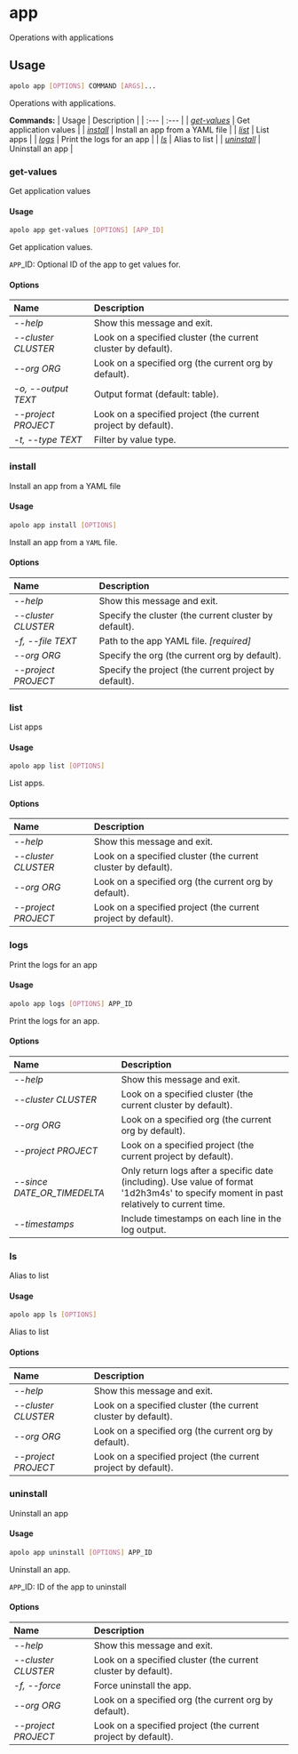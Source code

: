 # app

Operations with applications

## Usage

```bash
apolo app [OPTIONS] COMMAND [ARGS]...
```

Operations with applications.

**Commands:**
| Usage | Description |
| :--- | :--- |
| [_get-values_](app.md#get-values) | Get application values |
| [_install_](app.md#install) | Install an app from a YAML file |
| [_list_](app.md#list) | List apps |
| [_logs_](app.md#logs) | Print the logs for an app |
| [_ls_](app.md#ls) | Alias to list |
| [_uninstall_](app.md#uninstall) | Uninstall an app |


### get-values

Get application values


#### Usage

```bash
apolo app get-values [OPTIONS] [APP_ID]
```

Get application values.

`APP`_ID: Optional ID of the app to get values for.

#### Options

| Name | Description |
| :--- | :--- |
| _--help_ | Show this message and exit. |
| _--cluster CLUSTER_ | Look on a specified cluster \(the current cluster by default\). |
| _--org ORG_ | Look on a specified org \(the current org by default\). |
| _-o, --output TEXT_ | Output format \(default: table\). |
| _--project PROJECT_ | Look on a specified project \(the current project by default\). |
| _-t, --type TEXT_ | Filter by value type. |



### install

Install an app from a YAML file


#### Usage

```bash
apolo app install [OPTIONS]
```

Install an app from a `YAML` file.

#### Options

| Name | Description |
| :--- | :--- |
| _--help_ | Show this message and exit. |
| _--cluster CLUSTER_ | Specify the cluster \(the current cluster by default\). |
| _-f, --file TEXT_ | Path to the app YAML file.  _\[required\]_ |
| _--org ORG_ | Specify the org \(the current org by default\). |
| _--project PROJECT_ | Specify the project \(the current project by default\). |



### list

List apps


#### Usage

```bash
apolo app list [OPTIONS]
```

List apps.

#### Options

| Name | Description |
| :--- | :--- |
| _--help_ | Show this message and exit. |
| _--cluster CLUSTER_ | Look on a specified cluster \(the current cluster by default\). |
| _--org ORG_ | Look on a specified org \(the current org by default\). |
| _--project PROJECT_ | Look on a specified project \(the current project by default\). |



### logs

Print the logs for an app


#### Usage

```bash
apolo app logs [OPTIONS] APP_ID
```

Print the logs for an app.

#### Options

| Name | Description |
| :--- | :--- |
| _--help_ | Show this message and exit. |
| _--cluster CLUSTER_ | Look on a specified cluster \(the current cluster by default\). |
| _--org ORG_ | Look on a specified org \(the current org by default\). |
| _--project PROJECT_ | Look on a specified project \(the current project by default\). |
| _--since DATE\_OR\_TIMEDELTA_ | Only return logs after a specific date \(including\). Use value of format '1d2h3m4s' to specify moment in past relatively to current time. |
| _--timestamps_ | Include timestamps on each line in the log output. |



### ls

Alias to list


#### Usage

```bash
apolo app ls [OPTIONS]
```

Alias to list

#### Options

| Name | Description |
| :--- | :--- |
| _--help_ | Show this message and exit. |
| _--cluster CLUSTER_ | Look on a specified cluster \(the current cluster by default\). |
| _--org ORG_ | Look on a specified org \(the current org by default\). |
| _--project PROJECT_ | Look on a specified project \(the current project by default\). |



### uninstall

Uninstall an app


#### Usage

```bash
apolo app uninstall [OPTIONS] APP_ID
```

Uninstall an app.

`APP`_ID: ID of the app to uninstall

#### Options

| Name | Description |
| :--- | :--- |
| _--help_ | Show this message and exit. |
| _--cluster CLUSTER_ | Look on a specified cluster \(the current cluster by default\). |
| _-f, --force_ | Force uninstall the app. |
| _--org ORG_ | Look on a specified org \(the current org by default\). |
| _--project PROJECT_ | Look on a specified project \(the current project by default\). |


